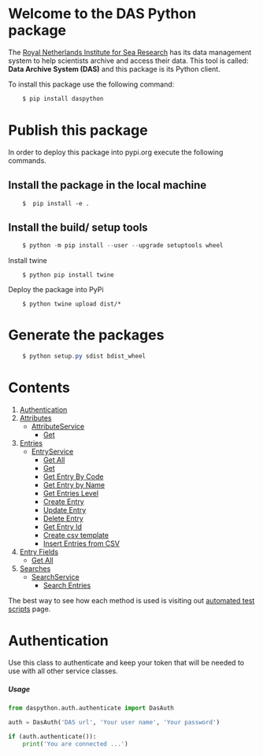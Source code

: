 # Welcome to the DAS Python package

The [Royal Netherlands Institute for Sea Research](https://www.nioz.nl) has its data management system to help scientists archive and access their data. This tool is called: **Data Archive System (DAS)** and this package is its Python client.

To install this package use the following command:

```powershell
    $ pip install daspython
```

# Publish this package

In order to deploy this package into pypi.org execute the following commands.

## Install the package in the local machine

```
    $  pip install -e .
```

## Install the build/ setup tools

```powershell
    $ python -m pip install --user --upgrade setuptools wheel
```

Install twine

```
    $ python pip install twine
```

Deploy the package into PyPi

```
    $ python twine upload dist/*
```

# Generate the packages

```powershell
    $ python setup.py sdist bdist_wheel
```

# Contents

1. [Authentication](#authentication)
1. [Attributes](#attributes)
    * [AttributeService](#attributeservice)
      * [Get](#get-attribute)
1. [Entries](#entries)
    * [EntryService](#entryservice)
      * [Get All](#get-all-entries)
      * [Get](#get-entry)
      * [Get Entry By Code](#get-entry-by-code)    
      * [Get Entry by Name](#get-entry-by-name)  
      * [Get Entries Level](#get-entries-level)
      * [Create Entry](#create-entry)
      * [Update Entry](#update-entry)
      * [Delete Entry](#delete-entry)
      * [Get Entry Id](#get-entry-id)
      * [Create csv template](#create-csv-template)
      * [Insert Entries from CSV](#insert-entries-from-csv)
1. [Entry Fields](#entryfields)
      * [Get All](#get-all-entryfields)
1. [Searches](#searches)
    * [SearchService](#searchservice)
      * [Search Entries](#search-entries)

The best way to see how each method is used is visiting out [automated test scripts](https://git.nioz.nl/ict-projects/das-python/-/tree/master/tests) page.

# Authentication

Use this class to authenticate and keep your token that will be needed to use with all other service classes.

##### Usage

```python
from daspython.auth.authenticate import DasAuth

auth = DasAuth('DAS url', 'Your user name', 'Your password')

if (auth.authenticate()):
    print('You are connected ...')    
```